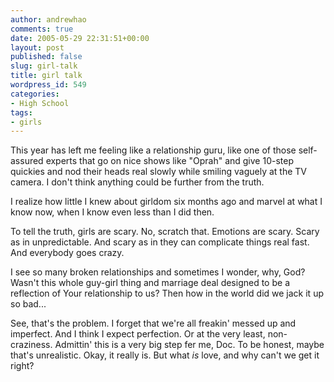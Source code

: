 ```yaml
---
author: andrewhao
comments: true
date: 2005-05-29 22:31:51+00:00
layout: post
published: false
slug: girl-talk
title: girl talk
wordpress_id: 549
categories:
- High School
tags:
- girls
---
```


This year has left me feeling like a relationship guru, like one of those self-assured experts that go on nice shows like "Oprah" and give 10-step quickies and nod their heads real slowly while smiling vaguely at the TV camera. I don't think anything could be further from the truth.

I realize how little I knew about girldom six months ago and marvel at what I know now, when I know even less than I did then.

To tell the truth, girls are scary. No, scratch that. Emotions are scary. Scary as in unpredictable. And scary as in they can complicate things real fast. And everybody goes crazy.

I see so many broken relationships and sometimes I wonder, why, God? Wasn't this whole guy-girl thing and marriage deal designed to be a reflection of Your relationship to us? Then how in the world did we jack it up so bad...

See, that's the problem. I forget that we're all freakin' messed up and imperfect. And I think I expect perfection. Or at the very least, non-craziness. Admittin' this is a very big step fer me, Doc. To be honest, maybe that's unrealistic. Okay, it really is. But what _is_ love, and why can't we get it right?
